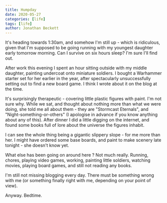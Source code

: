 ```yaml
---
title: Humpday
date: 2020-05-27
categories: [life]
tags: [life]
author: Jonathan Beckett
---
```


It's heading towards 1:30am, and somehow I'm still up - which is ridiculous, given that I'm supposed to be going running with my youngest daughter early tomorrow morning. Can I survive on six hours sleep? I'm sure I'll find out.

After work this evening I spent an hour sitting outside with my middle daughter, painting undercoat onto miniature soldiers. I bought a Warhammer starter set for her earlier in the year, after spectacularly unsuccessfully setting out to find a new board game. I think I wrote about it on the blog at the time.

It's surprisingly therapeutic - covering little plastic figures with paint. I'm not sure why. While we sat, and thought about nothing more than what we were doing, she told me all about them - they are "Stormcast Eternals", and "Night-something-or-others" (I apologise in advance if you know anything about any of this). After dinner I did a little digging on the internet, and found some books full of lore about the universe the figures inhabit.

I can see the whole thing being a gigantic slippery slope - for me more than her. I might have ordered some base boards, and paint to make scenery late tonight - she doesn't know yet.

What else has been going on around here ? Not much really. Running, chores, playing video games, working, painting little soldiers, watching movies, playing board games, and still not reading any books.

I'm still not missing blogging every day. There must be something wrong with me (or something finally right with me, depending on your point of view).

Anyway. Bedtime.